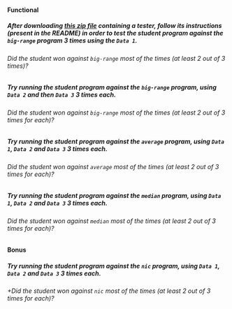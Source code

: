 #### Functional

##### After downloading [this zip file](https://assets.01-edu.org/guess-it/guess-it-dockerized.zip) containing a tester, follow its instructions (present in the README) in order to test the student program against the `big-range` program 3 times using the `Data 1`.

###### Did the student won against `big-range` most of the times (at least 2 out of 3 times)?

##### Try running the student program against the `big-range` program, using `Data 2` and then `Data 3` 3 times each.

###### Did the student won against `big-range` most of the times (at least 2 out of 3 times for each)?

##### Try running the student program against the `average` program, using `Data 1`, `Data 2` and `Data 3` 3 times each.

###### Did the student won against `average` most of the times (at least 2 out of 3 times for each)?

##### Try running the student program against the `median` program, using `Data 1`, `Data 2` and `Data 3` 3 times each.

###### Did the student won against `median` most of the times (at least 2 out of 3 times for each)?

#### Bonus

##### Try running the student program against the `nic` program, using `Data 1`, `Data 2` and `Data 3` 3 times each.

###### +Did the student won against `nic` most of the times (at least 2 out of 3 times for each)?
